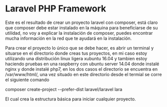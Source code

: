 # Laravel PHP Framework

Este es el resultado de crear un proyecto laravel con composer, está claro que composer debe estar instalado en la máquina para beneficiarse de su utilidad, no voy a explicar la instalación de composer, puedes encontrar mucha información en la red que te ayudará en la instalación.

Para crear el proyecto lo único que se debe hacer, es abrir un terminal y situarse en el directorio donde creas tus proyectos, en mi caso estoy utilizando una distribución linux ligera xubuntu 16.04 y tambien estoy haciendo pruebas en una raspberry con ubuntu server 14.04 donde instalé nginx y donde instalé php7, en los dos casos el directorio se encuentra en  /var/www/html/, una vez situado en este directorio desde el termial se corre el siguiente comando

composer create-project --prefer-dist laravel/laravel lara

El cual crea la estructura básica para iniciar cualquier proyecto.